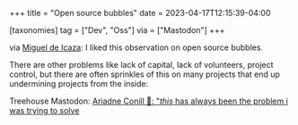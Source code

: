 +++
title = "Open source bubbles"
date = 2023-04-17T12:15:39-04:00

[taxonomies]
tag = ["Dev", "Oss"]
via = ["Mastodon"]
+++

via [Miguel de Icaza](https://mastodon.social/@Migueldeicaza/110214228245811073): I liked this observation on open source bubbles.

<!-- more -->

There are other problems like lack of capital, lack of volunteers, project control, but there are often sprinkles of this on many projects that end up undermining projects from the inside:

Treehouse Mastodon: [Ariadne Conill 🐰: "*this* has always been the problem i was trying to solve](https://social.treehouse.systems/@ariadne/110199185608729068)
